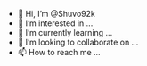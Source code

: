 - 👋 Hi, I’m @Shuvo92k
- 👀 I’m interested in ...
- 🌱 I’m currently learning ...
- 💞️ I’m looking to collaborate on ...
- 📫 How to reach me ...

<!---
Shuvo92k/Shuvo92k is a ✨ special ✨ repository because its `README.md` (this file) appears on your GitHub profile.
You can click the Preview link to take a look at your changes.
--->
